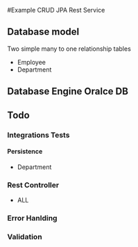 #Example CRUD JPA Rest Service 

## Database model

Two simple many to one relationship tables

 - Employee
 - Department
 
 ## Database Engine Oralce DB
 
 
 ## Todo
 
 ### Integrations Tests
 
 #### Persistence
  - Department
 ### Rest Controller
 - ALL
 
 ### Error Hanlding 
 ### Validation
